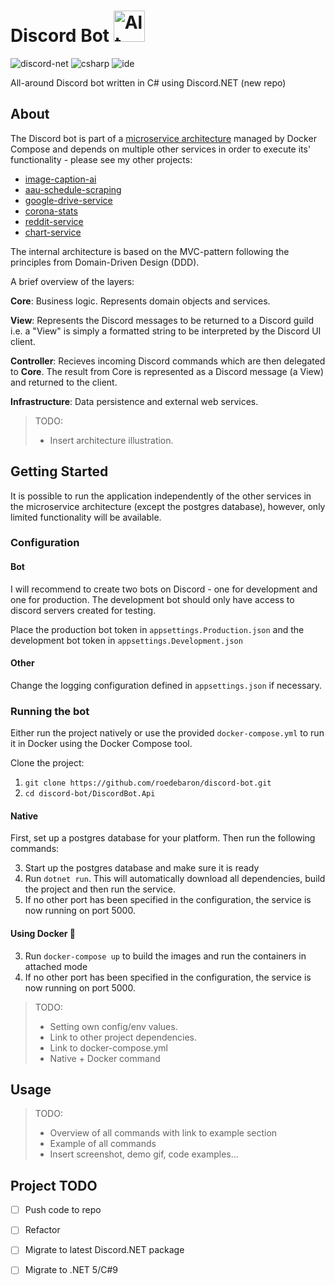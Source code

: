 # Discord Bot <img src="https://www.vhv.rs/dpng/d/445-4459297_discord-logo-computer-icons-reddit-transparent-background-discord.png" alt="Alt text" width="50">
![discord-net](https://img.shields.io/badge/discord--net-v2.2.0-blue)
![csharp](https://img.shields.io/badge/C%23-8.0-blue)
![ide](https://img.shields.io/badge/IDE-vs2019-blue)

All-around Discord bot written in C# using Discord.NET (new repo) 

## About

The Discord bot is part of a [microservice architecture](https://github.com/roedebaron/discordbot-microservice-architecture) managed by Docker Compose and depends on multiple other services in order to execute its' functionality - please see my other projects: 

- [image-caption-ai](https://github.com/roedebaron/image-caption-ai)
- [aau-schedule-scraping](https://github.com/roedebaron/aau-schedule-scraping)
- [google-drive-service](https://github.com/roedebaron/google-drive-service)
- [corona-stats](https://github.com/roedebaron/corona-stats)
- [reddit-service](https://github.com/roedebaron/reddit-service)
- [chart-service](https://github.com/roedebaron/chart-service)

The internal architecture is based on the MVC-pattern following the principles from Domain-Driven Design (DDD). 

A brief overview of the layers: 

**Core**: Business logic. Represents domain objects and services. 

**View**: Represents the Discord messages to be returned to a Discord guild i.e. a "View" is simply a formatted string to be interpreted by the Discord UI client. 

**Controller**: Recieves incoming Discord commands which are then delegated to **Core**. The result from Core is represented as a Discord message (a View) and returned to the client.  

**Infrastructure**: Data persistence and external web services. 

> TODO: 
> - Insert architecture illustration.

## Getting Started

It is possible to run the application independently of the other services in the microservice architecture (except the postgres database), however, only limited functionality will be available. 

### Configuration

#### Bot

I will recommend to create two bots on Discord - one for development and one for production. The development bot should only have access to discord servers created for testing.

Place the production bot token in `appsettings.Production.json` and the development bot token in `appsettings.Development.json`

#### Other

Change the logging configuration defined in `appsettings.json` if necessary.  

### Running the bot

Either run the project natively or use the provided `docker-compose.yml` to run it in Docker using the Docker Compose tool.

Clone the project: 
1. `git clone https://github.com/roedebaron/discord-bot.git`
2. `cd discord-bot/DiscordBot.Api`

#### Native

First, set up a postgres database for your platform. Then run the following commands: 

3. Start up the postgres database and make sure it is ready
4. Run `dotnet run`. This will automatically download all dependencies, build the project and then run the service.  
5. If no other port has been specified in the configuration, the service is now running on port 5000. 

#### Using Docker 🐳
3. Run `docker-compose up` to build the images and run the containers in attached mode
4. If no other port has been specified in the configuration, the service is now running on port 5000. 


> TODO: 
> - Setting own config/env values.
> - Link to other project dependencies. 
> - Link to docker-compose.yml 
> - Native + Docker command
 

## Usage 

> TODO:
> - Overview of all commands with link to example section
> - Example of all commands
> - Insert screenshot, demo gif, code examples... 

## Project TODO
- [ ] Push code to repo
- [ ] Refactor
- [ ] Migrate to latest Discord.NET package
- [ ] Migrate to .NET 5/C#9




